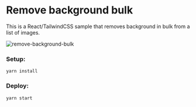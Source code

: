 # Remove background bulk

This is a React/TailwindCSS sample that removes background in bulk from a list of images.

![remove-background-bulk](../../docs/bulk.gif)

### Setup:

```
yarn install
```

### Deploy:

```
yarn start
```
